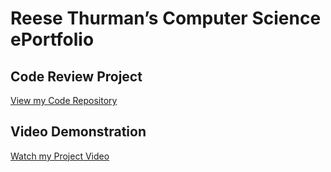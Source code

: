 # Reese Thurman’s Computer Science ePortfolio

## Code Review Project
[View my Code Repository](https://github.com/Reese-Thurman/reese-thurman.github.io/tree/main)

## Video Demonstration
[Watch my Project Video](https://youtu.be/UBxUXcW7RX8)
